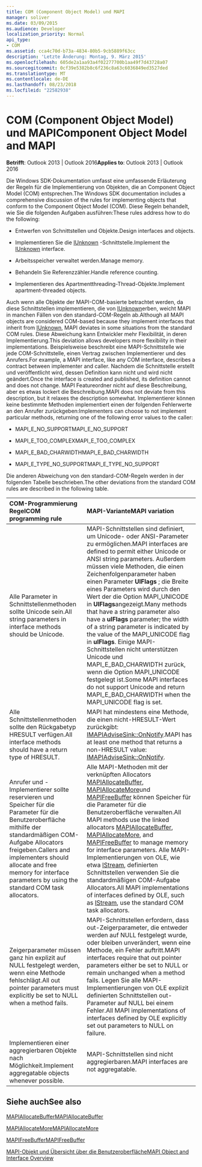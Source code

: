 ```yaml
---
title: COM (Component Object Model) und MAPI
manager: soliver
ms.date: 03/09/2015
ms.audience: Developer
localization_priority: Normal
api_type:
- COM
ms.assetid: cca4c70d-b73a-4834-80b5-9cb5889f63cc
description: 'Letzte Änderung: Montag, 9. März 2015'
ms.openlocfilehash: 605de2a1aa93a4f02277700b1aa49f7d43728a07
ms.sourcegitcommit: 0cf39e5382b8c6f236c8a63c6036849ed3527ded
ms.translationtype: MT
ms.contentlocale: de-DE
ms.lasthandoff: 08/23/2018
ms.locfileid: "22582938"
---
```

# <a name="component-object-model-and-mapi"></a><span data-ttu-id="cfb3c-103">COM (Component Object Model) und MAPI</span><span class="sxs-lookup"><span data-stu-id="cfb3c-103">Component Object Model and MAPI</span></span>

  
  
<span data-ttu-id="cfb3c-104">**Betrifft**: Outlook 2013 | Outlook 2016</span><span class="sxs-lookup"><span data-stu-id="cfb3c-104">**Applies to**: Outlook 2013 | Outlook 2016</span></span> 
  
<span data-ttu-id="cfb3c-105">Die Windows SDK-Dokumentation umfasst eine umfassende Erläuterung der Regeln für die Implementierung von Objekten, die an Component Object Model (COM) entsprechen.</span><span class="sxs-lookup"><span data-stu-id="cfb3c-105">The Windows SDK documentation includes a comprehensive discussion of the rules for implementing objects that conform to the Component Object Model (COM).</span></span> <span data-ttu-id="cfb3c-106">Diese Regeln behandelt, wie Sie die folgenden Aufgaben ausführen:</span><span class="sxs-lookup"><span data-stu-id="cfb3c-106">These rules address how to do the following:</span></span>
  
- <span data-ttu-id="cfb3c-107">Entwerfen von Schnittstellen und Objekte.</span><span class="sxs-lookup"><span data-stu-id="cfb3c-107">Design interfaces and objects.</span></span>
    
- <span data-ttu-id="cfb3c-108">Implementieren Sie die [IUnknown](http://msdn.microsoft.com/en-us/library/ms680509%28VS.85%29.aspx) -Schnittstelle.</span><span class="sxs-lookup"><span data-stu-id="cfb3c-108">Implement the [IUnknown](http://msdn.microsoft.com/en-us/library/ms680509%28VS.85%29.aspx) interface.</span></span> 
    
- <span data-ttu-id="cfb3c-109">Arbeitsspeicher verwaltet werden.</span><span class="sxs-lookup"><span data-stu-id="cfb3c-109">Manage memory.</span></span>
    
- <span data-ttu-id="cfb3c-110">Behandeln Sie Referenzzähler.</span><span class="sxs-lookup"><span data-stu-id="cfb3c-110">Handle reference counting.</span></span>
    
- <span data-ttu-id="cfb3c-111">Implementieren des Apartmentthreading-Thread-Objekte.</span><span class="sxs-lookup"><span data-stu-id="cfb3c-111">Implement apartment-threaded objects.</span></span>
    
<span data-ttu-id="cfb3c-112">Auch wenn alle Objekte der MAPI-COM-basierte betrachtet werden, da diese Schnittstellen implementieren, die von [IUnknown](http://msdn.microsoft.com/en-us/library/ms680509%28VS.85%29.aspx)erben, weicht MAPI in manchen Fällen von den standard-COM-Regeln ab.</span><span class="sxs-lookup"><span data-stu-id="cfb3c-112">Although all MAPI objects are considered COM-based because they implement interfaces that inherit from [IUnknown](http://msdn.microsoft.com/en-us/library/ms680509%28VS.85%29.aspx), MAPI deviates in some situations from the standard COM rules.</span></span> <span data-ttu-id="cfb3c-113">Diese Abweichung kann Entwickler mehr Flexibilität, in deren Implementierung.</span><span class="sxs-lookup"><span data-stu-id="cfb3c-113">This deviation allows developers more flexibility in their implementations.</span></span> <span data-ttu-id="cfb3c-114">Beispielsweise beschreibt eine MAPI-Schnittstelle wie jede COM-Schnittstelle, einen Vertrag zwischen Implementierer und des Anrufers.</span><span class="sxs-lookup"><span data-stu-id="cfb3c-114">For example, a MAPI interface, like any COM interface, describes a contract between implementer and caller.</span></span> <span data-ttu-id="cfb3c-115">Nachdem die Schnittstelle erstellt und veröffentlicht wird, dessen Definition kann nicht und wird nicht geändert.</span><span class="sxs-lookup"><span data-stu-id="cfb3c-115">Once the interface is created and published, its definition cannot and does not change.</span></span> <span data-ttu-id="cfb3c-116">MAPI Featureordner nicht auf diese Beschreibung, aber es etwas lockert die Beschreibung.</span><span class="sxs-lookup"><span data-stu-id="cfb3c-116">MAPI does not deviate from this description, but it relaxes the description somewhat.</span></span> <span data-ttu-id="cfb3c-117">Implementierer können keine bestimmte Methoden implementiert einen der folgenden Fehlerwerte an den Anrufer zurückgeben:</span><span class="sxs-lookup"><span data-stu-id="cfb3c-117">Implementers can choose to not implement particular methods, returning one of the following error values to the caller:</span></span> 
  
- <span data-ttu-id="cfb3c-118">MAPI_E_NO_SUPPORT</span><span class="sxs-lookup"><span data-stu-id="cfb3c-118">MAPI_E_NO_SUPPORT</span></span>
    
- <span data-ttu-id="cfb3c-119">MAPI_E_TOO_COMPLEX</span><span class="sxs-lookup"><span data-stu-id="cfb3c-119">MAPI_E_TOO_COMPLEX</span></span>
    
- <span data-ttu-id="cfb3c-120">MAPI_E_BAD_CHARWIDTH</span><span class="sxs-lookup"><span data-stu-id="cfb3c-120">MAPI_E_BAD_CHARWIDTH</span></span>
    
- <span data-ttu-id="cfb3c-121">MAPI_E_TYPE_NO_SUPPORT</span><span class="sxs-lookup"><span data-stu-id="cfb3c-121">MAPI_E_TYPE_NO_SUPPORT</span></span>
    
<span data-ttu-id="cfb3c-122">Die anderen Abweichung von den standard-COM-Regeln werden in der folgenden Tabelle beschrieben.</span><span class="sxs-lookup"><span data-stu-id="cfb3c-122">The other deviations from the standard COM rules are described in the following table.</span></span>
  
|<span data-ttu-id="cfb3c-123">**COM-Programmierung Regel**</span><span class="sxs-lookup"><span data-stu-id="cfb3c-123">**COM programming rule**</span></span>|<span data-ttu-id="cfb3c-124">**MAPI-Variante**</span><span class="sxs-lookup"><span data-stu-id="cfb3c-124">**MAPI variation**</span></span>|
|:-----|:-----|
|<span data-ttu-id="cfb3c-125">Alle Parameter in Schnittstellenmethoden sollte Unicode sein.</span><span class="sxs-lookup"><span data-stu-id="cfb3c-125">All string parameters in interface methods should be Unicode.</span></span>  <br/> |<span data-ttu-id="cfb3c-126">MAPI-Schnittstellen sind definiert, um Unicode- oder ANSI-Parameter zu ermöglichen.</span><span class="sxs-lookup"><span data-stu-id="cfb3c-126">MAPI interfaces are defined to permit either Unicode or ANSI string parameters.</span></span> <span data-ttu-id="cfb3c-127">Außerdem müssen viele Methoden, die einen Zeichenfolgenparameter haben einen Parameter **UlFlags** ; die Breite eines Parameters wird durch den Wert der die Option MAPI_UNICODE in **UlFlags**angezeigt.</span><span class="sxs-lookup"><span data-stu-id="cfb3c-127">Many methods that have a string parameter also have a **ulFlags** parameter; the width of a string parameter is indicated by the value of the MAPI_UNICODE flag in **ulFlags**.</span></span> <span data-ttu-id="cfb3c-128">Einige MAPI-Schnittstellen nicht unterstützen Unicode und MAPI_E_BAD_CHARWIDTH zurück, wenn die Option MAPI_UNICODE festgelegt ist.</span><span class="sxs-lookup"><span data-stu-id="cfb3c-128">Some MAPI interfaces do not support Unicode and return MAPI_E_BAD_CHARWIDTH when the MAPI_UNICODE flag is set.</span></span>  <br/> |
|<span data-ttu-id="cfb3c-129">Alle Schnittstellenmethoden sollte den Rückgabetyp HRESULT verfügen.</span><span class="sxs-lookup"><span data-stu-id="cfb3c-129">All interface methods should have a return type of HRESULT.</span></span>  <br/> |<span data-ttu-id="cfb3c-130">MAPI hat mindestens eine Methode, die einen nicht-HRESULT-Wert zurückgibt: [IMAPIAdviseSink::OnNotify](imapiadvisesink-onnotify.md).</span><span class="sxs-lookup"><span data-stu-id="cfb3c-130">MAPI has at least one method that returns a non-HRESULT value: [IMAPIAdviseSink::OnNotify](imapiadvisesink-onnotify.md).</span></span>  <br/> |
|<span data-ttu-id="cfb3c-131">Anrufer und -Implementierer sollte reservieren und Speicher für die Parameter für die Benutzeroberfläche mithilfe der standardmäßigen COM-Aufgabe Allocators freigeben.</span><span class="sxs-lookup"><span data-stu-id="cfb3c-131">Callers and implementers should allocate and free memory for interface parameters by using the standard COM task allocators.</span></span>  <br/> |<span data-ttu-id="cfb3c-132">Alle MAPI-Methoden mit der verknüpften Allocators [MAPIAllocateBuffer](mapiallocatebuffer.md), [MAPIAllocateMore](mapiallocatemore.md)und [MAPIFreeBuffer](mapifreebuffer.md) können Speicher für die Parameter für die Benutzeroberfläche verwalten.</span><span class="sxs-lookup"><span data-stu-id="cfb3c-132">All MAPI methods use the linked allocators [MAPIAllocateBuffer](mapiallocatebuffer.md), [MAPIAllocateMore](mapiallocatemore.md), and [MAPIFreeBuffer](mapifreebuffer.md) to manage memory for interface parameters.</span></span> <span data-ttu-id="cfb3c-133">Alle MAPI-Implementierungen von OLE, wie etwa [IStream](http://msdn.microsoft.com/en-us/library/aa380034%28VS.85%29.aspx), definierten Schnittstellen verwenden Sie die standardmäßigen COM-Aufgabe Allocators.</span><span class="sxs-lookup"><span data-stu-id="cfb3c-133">All MAPI implementations of interfaces defined by OLE, such as [IStream](http://msdn.microsoft.com/en-us/library/aa380034%28VS.85%29.aspx), use the standard COM task allocators.</span></span>  <br/> |
|<span data-ttu-id="cfb3c-134">Zeigerparameter müssen ganz hin explizit auf NULL festgelegt werden, wenn eine Methode fehlschlägt.</span><span class="sxs-lookup"><span data-stu-id="cfb3c-134">All out pointer parameters must explicitly be set to NULL when a method fails.</span></span>  <br/> |<span data-ttu-id="cfb3c-135">MAPI-Schnittstellen erfordern, dass out-Zeigerparameter, die entweder werden auf NULL festgelegt wurde, oder bleiben unverändert, wenn eine Methode, ein Fehler auftritt.</span><span class="sxs-lookup"><span data-stu-id="cfb3c-135">MAPI interfaces require that out pointer parameters either be set to NULL or remain unchanged when a method fails.</span></span> <span data-ttu-id="cfb3c-136">Legen Sie alle MAPI-Implementierungen von OLE explizit definierten Schnittstellen out-Parameter auf NULL bei einem Fehler.</span><span class="sxs-lookup"><span data-stu-id="cfb3c-136">All MAPI implementations of interfaces defined by OLE explicitly set out parameters to NULL on failure.</span></span>  <br/> |
|<span data-ttu-id="cfb3c-137">Implementieren einer aggregierbaren Objekte nach Möglichkeit.</span><span class="sxs-lookup"><span data-stu-id="cfb3c-137">Implement aggregatable objects whenever possible.</span></span>  <br/> |<span data-ttu-id="cfb3c-138">MAPI-Schnittstellen sind nicht aggregierbaren.</span><span class="sxs-lookup"><span data-stu-id="cfb3c-138">MAPI interfaces are not aggregatable.</span></span>  <br/> |
   
## <a name="see-also"></a><span data-ttu-id="cfb3c-139">Siehe auch</span><span class="sxs-lookup"><span data-stu-id="cfb3c-139">See also</span></span>



[<span data-ttu-id="cfb3c-140">MAPIAllocateBuffer</span><span class="sxs-lookup"><span data-stu-id="cfb3c-140">MAPIAllocateBuffer</span></span>](mapiallocatebuffer.md)
  
[<span data-ttu-id="cfb3c-141">MAPIAllocateMore</span><span class="sxs-lookup"><span data-stu-id="cfb3c-141">MAPIAllocateMore</span></span>](mapiallocatemore.md)
  
[<span data-ttu-id="cfb3c-142">MAPIFreeBuffer</span><span class="sxs-lookup"><span data-stu-id="cfb3c-142">MAPIFreeBuffer</span></span>](mapifreebuffer.md)


[<span data-ttu-id="cfb3c-143">MAPI-Objekt und Übersicht über die Benutzeroberfläche</span><span class="sxs-lookup"><span data-stu-id="cfb3c-143">MAPI Object and Interface Overview</span></span>](mapi-object-and-interface-overview.md)

